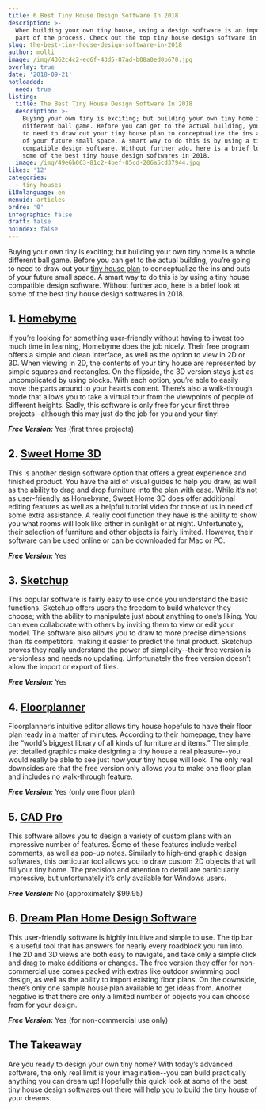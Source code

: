 ```yaml
---
title: 6 Best Tiny House Design Software In 2018
description: >-
  When building your own tiny house, using a design software is an important
  part of the process. Check out the top tiny house design software in 2018.
slug: the-best-tiny-house-design-software-in-2018
author: molli
image: /img/4362c4c2-ec6f-43d5-87ad-b08a0ed0b670.jpg
overlay: true
date: '2018-09-21'
notloaded:
  need: true
listing:
  title: The Best Tiny House Design Software In 2018
  description: >-
    Buying your own tiny is exciting; but building your own tiny home is a whole
    different ball game. Before you can get to the actual building, you’re going
    to need to draw out your tiny house plan to conceptualize the ins and outs
    of your future small space. A smart way to do this is by using a tiny house
    compatible design software. Without further ado, here is a brief look at
    some of the best tiny house design softwares in 2018.
  image: /img/49e6b063-81c2-4bef-85cd-206a5cd37944.jpg
likes: '12'
categories:
  - tiny houses
i18nlanguage: en
menuid: articles
ordre: '0'
infographic: false
draft: false
noindex: false
---
```

Buying your own tiny is exciting; but building your own tiny home is a whole different ball game. Before you can get to the actual building, you’re going to need to draw out your [tiny house plan](https://www.tinysociety.co/articles/what-to-look-for-in-a-tiny-house-plan/) to conceptualize the ins and outs of your future small space. A smart way to do this is by using a tiny house compatible design software. Without further ado, here is a brief look at some of the best tiny house design softwares in 2018.

## 1. [Homebyme](https://home.by.me/en/)

If you’re looking for something user-friendly without having to invest too much time in learning, Homebyme does the job nicely. Their free program offers a simple and clean interface, as well as the option to view in 2D or 3D. When viewing in 2D, the contents of your tiny house are represented by simple squares and rectangles. On the flipside, the 3D version stays just as uncomplicated by using blocks. With each option, you’re able to easily move the parts around to your heart’s content. There’s also a walk-through mode that allows you to take a virtual tour from the viewpoints of people of different heights. Sadly, this software is only free for your first three projects--although this may just do the job for you and your tiny!

**_Free Version:_** Yes (first three projects)

## 2. [Sweet Home 3D](http://www.sweethome3d.com/fr/)

This is another design software option that offers a great experience and finished product. You have the aid of visual guides to help you draw, as well as the ability to drag and drop furniture into the plan with ease. While it’s not as user-friendly as Homebyme, Sweet Home 3D does offer additional editing features as well as a helpful tutorial video for those of us in need of some extra assistance. A really cool function they have is the ability to show you what rooms will look like either in sunlight or at night. Unfortunately, their selection of furniture and other objects is fairly limited. However, their software can be used online or can be downloaded for Mac or PC. 

**_Free Version:_** Yes

## 3. [Sketchup](http://www.sketchup.com/download)

This popular software is fairly easy to use once you understand the basic functions. Sketchup offers users the freedom to build whatever they choose; with the ability to manipulate just about anything to one’s liking. You can even collaborate with others by inviting them to view or edit your model. The software also allows you to draw to more precise dimensions than its competitors, making it easier to predict the final product. Sketchup proves they really understand the power of simplicity--their free version is versionless and needs no updating. Unfortunately the free version doesn’t allow the import or export of files. 

**_Free Version:_** Yes 

## 4. [Floorplanner](https://floorplanner.com/)

Floorplanner’s intuitive editor allows tiny house hopefuls to have their floor plan ready in a matter of minutes. According to their homepage, they have the “world’s biggest library of all kinds of furniture and items.” The simple, yet detailed graphics make designing a tiny house a real pleasure--you would really be able to see just how your tiny house will look. The only real downsides are that the free version only allows you to make one floor plan and includes no walk-through feature. 

_**Free Version:**_ Yes (only one floor plan)

## 5. [CAD Pro](https://www.cadpro.com/easy-tiny-house-floor-plan-software/)

This software allows you to design a variety of custom plans with an impressive number of features. Some of these features include verbal comments, as well as pop-up notes. Similarly to high-end graphic design softwares, this particular tool allows you to draw custom 2D objects that will fill your tiny home. The precision and attention to detail are particularly impressive, but unfortunately it’s only available for Windows users. 

_**Free Version:**_ No (approximately $99.95)

## 6. [Dream Plan Home Design Software](https://www.nchsoftware.com/design/index.html?ref=blog;%20https://nchsoftware.blogspot.com/2017/04/tiny-home-design-software.html)

This user-friendly software is highly intuitive and simple to use. The tip bar is a useful tool that has answers for nearly every roadblock you run into. The 2D and 3D views are both easy to navigate, and take only a simple click and drag to make additions or changes. The free version they offer for non-commercial use comes packed with extras like outdoor swimming pool design, as well as the ability to import existing floor plans. On the downside, there’s only one sample house plan available to get ideas from. Another negative is that there are only a limited number of objects you can choose from for your design. 

**_Free Version:_** Yes (for non-commercial use only)

## The Takeaway

Are you ready to design your own tiny home? With today’s advanced software, the only real limit is your imagination--you can build practically anything you can dream up! Hopefully this quick look at some of the best tiny house design softwares out there will help you to build the tiny house of your dreams.
